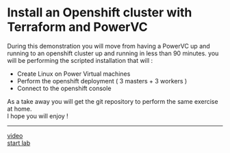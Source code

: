 # Install an Openshift cluster with Terraform and PowerVC

During this demonstration you will move from having a PowerVC up and running to an openshift cluster up and running in less than 90 minutes. 
you will be performing the scripted installation that will : 
 - Create Linux on Power Virtual machines
 - Perform the openshift deployment ( 3 masters + 3 workers )
 - Connect to the openshift console 

As a take away you will get the git repository to perform the same exercise at home.  
I hope you will enjoy !

---
[video](https://ibm.box.com/s/rvk8dojqr84ksa6ofrzauarfxqmynk5j)   
[start lab](install-with-powervc.md)  
